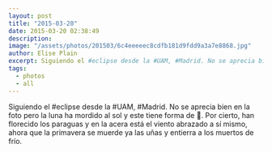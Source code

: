 ```yaml
---
layout: post
title: "2015-03-20"
date: 2015-03-20 02:38:49
description: 
image: "/assets/photos/201503/6c4eeeeec8cdfb181d9fdd9a3a7e8868.jpg"
author: Elise Plain
excerpt: Siguiendo el #eclipse desde la #UAM, #Madrid. No se aprecia bien en la foto pero la luna ha mordido al sol y este tiene forma de 🌙. Por cierto, han florecido los paraguas y en la acera está el viento abrazado a sí mismo, ahora que la primavera se muerde ya las uñas y entierra a los muertos de frío.
tags: 
  - photos
  - all
---
```


Siguiendo el #eclipse desde la #UAM, #Madrid. No se aprecia bien en la foto pero la luna ha mordido al sol y este tiene forma de 🌙. Por cierto, han florecido los paraguas y en la acera está el viento abrazado a sí mismo, ahora que la primavera se muerde ya las uñas y entierra a los muertos de frío.
<p></p>

